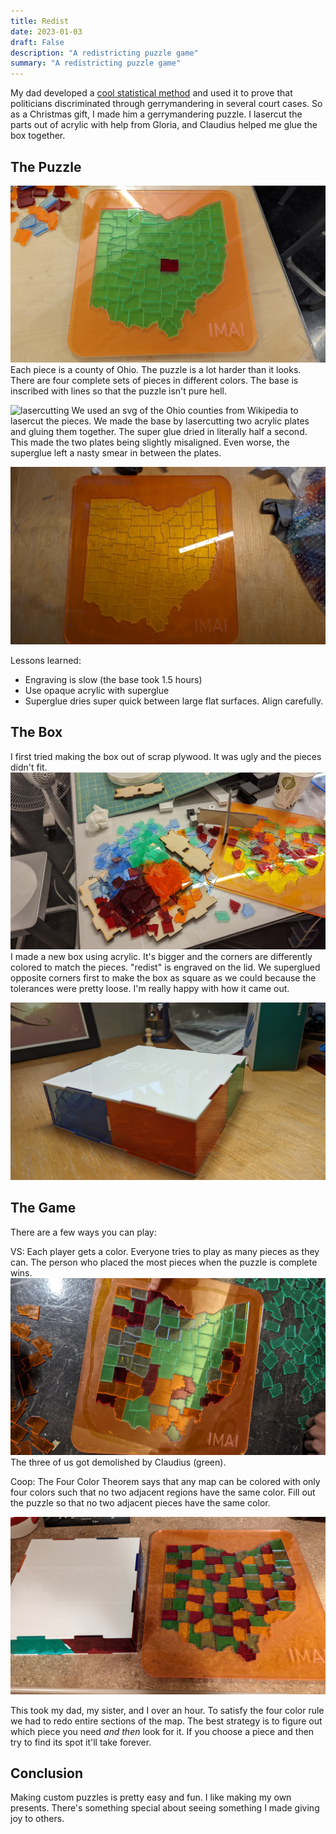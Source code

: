```yaml
---
title: Redist
date: 2023-01-03
draft: False
description: "A redistricting puzzle game"
summary: "A redistricting puzzle game"
---
```


My dad developed a [cool statistical method](https://news.harvard.edu/gazette/story/2022/11/an-algorithm-to-detect-gerrymandering/) and used it to prove that politicians discriminated through gerrymandering in several court cases. So as a Christmas gift, I made him a gerrymandering puzzle. I lasercut the parts out of acrylic with help from Gloria, and Claudius helped me glue the box together.

## The Puzzle
![Green](images/redist_green.jpg)
Each piece is a county of Ohio. The puzzle is a lot harder than it looks. There are four complete sets of pieces in different colors. The base is inscribed with lines so that the puzzle isn't pure hell.

![lasercutting](images/lasercutting_hq.gif)
We used an svg of the Ohio counties from Wikipedia to lasercut the pieces. We made the base by lasercutting two acrylic plates and gluing them together. The super glue dried in literally half a second. This made the two plates being slightly misaligned. Even worse, the superglue left a nasty smear in between the plates. 

![base](images/redist_base.jpg)

Lessons learned:
 - Engraving is slow (the base took 1.5 hours)
 - Use opaque acrylic with superglue
 - Superglue dries super quick between large flat surfaces. Align carefully.

## The Box

I first tried making the box out of scrap plywood. It was ugly and the pieces didn't fit.
![Bad Box](images/redist_badbox.jpg)
I made a new box using acrylic. It's bigger and the corners are differently colored to match the pieces. "redist" is engraved on the lid. We superglued opposite corners first to make the box as square as we could because the tolerances were pretty loose. I'm really happy with how it came out. 

![Redist Box](images/redist_box.jpg)

## The Game

There are a few ways you can play:

VS: Each player gets a color. Everyone tries to play as many pieces as they can. The person who placed the most pieces when the puzzle is complete wins.
![Claudius Sweep](images/redist_comp.jpg)
The three of us got demolished by Claudius (green).

Coop: The Four Color Theorem says that any map can be colored with only four colors such that no two adjacent regions have the same color. Fill out the puzzle so that no two adjacent pieces have the same color.

![Four Color](images/redist_fourcolor.jpg)

This took my dad, my sister, and I over an hour. To satisfy the four color rule we had to redo entire sections of the map. The best strategy is to figure out which piece you need *and then* look for it. If you choose a piece and then try to find its spot it'll take forever. 

## Conclusion
Making custom puzzles is pretty easy and fun. I like making my own presents. There's something special about seeing something I made giving joy to others.  